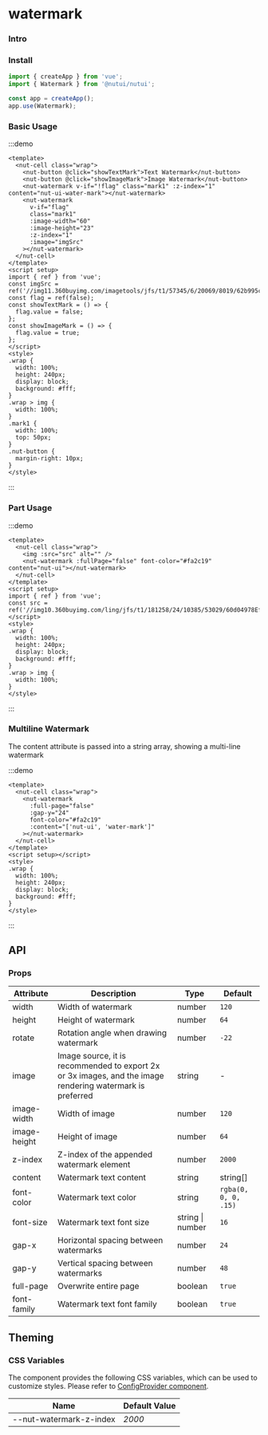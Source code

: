 # watermark

### Intro

### Install

```js
import { createApp } from 'vue';
import { Watermark } from '@nutui/nutui';

const app = createApp();
app.use(Watermark);
```

### Basic Usage

:::demo

```vue
<template>
  <nut-cell class="wrap">
    <nut-button @click="showTextMark">Text Watermark</nut-button>
    <nut-button @click="showImageMark">Image Watermark</nut-button>
    <nut-watermark v-if="!flag" class="mark1" :z-index="1" content="nut-ui-water-mark"></nut-watermark>
    <nut-watermark
      v-if="flag"
      class="mark1"
      :image-width="60"
      :image-height="23"
      :z-index="1"
      :image="imgSrc"
    ></nut-watermark>
  </nut-cell>
</template>
<script setup>
import { ref } from 'vue';
const imgSrc = ref('//img11.360buyimg.com/imagetools/jfs/t1/57345/6/20069/8019/62b995cdEd96fef03/51d3302dfeccd1d2.png');
const flag = ref(false);
const showTextMark = () => {
  flag.value = false;
};
const showImageMark = () => {
  flag.value = true;
};
</script>
<style>
.wrap {
  width: 100%;
  height: 240px;
  display: block;
  background: #fff;
}
.wrap > img {
  width: 100%;
}
.mark1 {
  width: 100%;
  top: 50px;
}
.nut-button {
  margin-right: 10px;
}
</style>
```

:::

### Part Usage

:::demo

```vue
<template>
  <nut-cell class="wrap">
    <img :src="src" alt="" />
    <nut-watermark :fullPage="false" font-color="#fa2c19" content="nut-ui"></nut-watermark>
  </nut-cell>
</template>
<script setup>
import { ref } from 'vue';
const src = ref('//img10.360buyimg.com/ling/jfs/t1/181258/24/10385/53029/60d04978Ef21f2d42/92baeb21f907cd24.jpg');
</script>
<style>
.wrap {
  width: 100%;
  height: 240px;
  display: block;
  background: #fff;
}
.wrap > img {
  width: 100%;
}
</style>
```

:::

### Multiline Watermark

The content attribute is passed into a string array, showing a multi-line watermark

:::demo

```vue
<template>
  <nut-cell class="wrap">
    <nut-watermark
      :full-page="false"
      :gap-y="24"
      font-color="#fa2c19"
      :content="['nut-ui', 'water-mark']"
    ></nut-watermark>
  </nut-cell>
</template>
<script setup></script>
<style>
.wrap {
  width: 100%;
  height: 240px;
  display: block;
  background: #fff;
}
</style>
```

:::

## API

### Props

| Attribute | Description | Type | Default |
| --- | --- | --- | --- |
| width | Width of watermark | number | `120` |
| height | Height of watermark | number | `64` |
| rotate | Rotation angle when drawing watermark | number | `-22` |
| image | Image source, it is recommended to export 2x or 3x images, and the image rendering watermark is preferred | string | - |
| image-width | Width of image | number | `120` |
| image-height | Height of image | number | `64` |
| z-index | Z-index of the appended watermark element | number | `2000` |
| content | Watermark text content | string | string[] | - |
| font-color | Watermark text color | string | `rgba(0, 0, 0, .15)` |
| font-size | Watermark text font size | string \| number | `16` |
| gap-x | Horizontal spacing between watermarks | number | `24` |
| gap-y | Vertical spacing between watermarks | number | `48` |
| full-page | Overwrite entire page | boolean | `true` |
| font-family | Watermark text font family | boolean | `true` |

## Theming

### CSS Variables

The component provides the following CSS variables, which can be used to customize styles. Please refer to [ConfigProvider component](#/en-US/component/configprovider).

| Name | Default Value |
| --- | --- |
| --nut-watermark-z-index | _2000_ |
